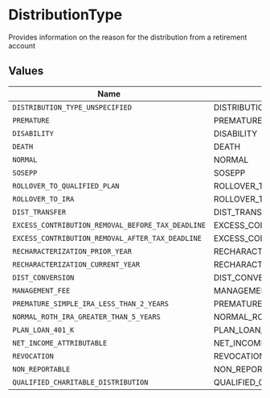 # DistributionType

Provides information on the reason for the distribution from a retirement account


## Values

| Name                                              | Value                                             |
| ------------------------------------------------- | ------------------------------------------------- |
| `DISTRIBUTION_TYPE_UNSPECIFIED`                   | DISTRIBUTION_TYPE_UNSPECIFIED                     |
| `PREMATURE`                                       | PREMATURE                                         |
| `DISABILITY`                                      | DISABILITY                                        |
| `DEATH`                                           | DEATH                                             |
| `NORMAL`                                          | NORMAL                                            |
| `SOSEPP`                                          | SOSEPP                                            |
| `ROLLOVER_TO_QUALIFIED_PLAN`                      | ROLLOVER_TO_QUALIFIED_PLAN                        |
| `ROLLOVER_TO_IRA`                                 | ROLLOVER_TO_IRA                                   |
| `DIST_TRANSFER`                                   | DIST_TRANSFER                                     |
| `EXCESS_CONTRIBUTION_REMOVAL_BEFORE_TAX_DEADLINE` | EXCESS_CONTRIBUTION_REMOVAL_BEFORE_TAX_DEADLINE   |
| `EXCESS_CONTRIBUTION_REMOVAL_AFTER_TAX_DEADLINE`  | EXCESS_CONTRIBUTION_REMOVAL_AFTER_TAX_DEADLINE    |
| `RECHARACTERIZATION_PRIOR_YEAR`                   | RECHARACTERIZATION_PRIOR_YEAR                     |
| `RECHARACTERIZATION_CURRENT_YEAR`                 | RECHARACTERIZATION_CURRENT_YEAR                   |
| `DIST_CONVERSION`                                 | DIST_CONVERSION                                   |
| `MANAGEMENT_FEE`                                  | MANAGEMENT_FEE                                    |
| `PREMATURE_SIMPLE_IRA_LESS_THAN_2_YEARS`          | PREMATURE_SIMPLE_IRA_LESS_THAN_2_YEARS            |
| `NORMAL_ROTH_IRA_GREATER_THAN_5_YEARS`            | NORMAL_ROTH_IRA_GREATER_THAN_5_YEARS              |
| `PLAN_LOAN_401_K`                                 | PLAN_LOAN_401K                                    |
| `NET_INCOME_ATTRIBUTABLE`                         | NET_INCOME_ATTRIBUTABLE                           |
| `REVOCATION`                                      | REVOCATION                                        |
| `NON_REPORTABLE`                                  | NON_REPORTABLE                                    |
| `QUALIFIED_CHARITABLE_DISTRIBUTION`               | QUALIFIED_CHARITABLE_DISTRIBUTION                 |